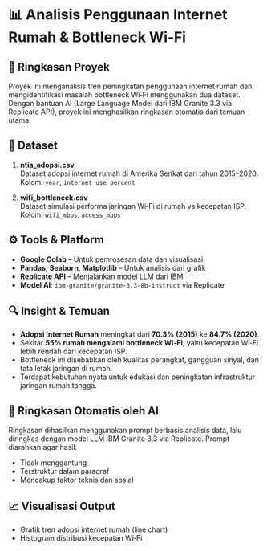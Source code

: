 # 📊 Analisis Penggunaan Internet Rumah & Bottleneck Wi‑Fi

## 🧾 Ringkasan Proyek
Proyek ini menganalisis tren peningkatan penggunaan internet rumah dan mengidentifikasi masalah bottleneck Wi‑Fi menggunakan dua dataset. Dengan bantuan AI (Large Language Model dari IBM Granite 3.3 via Replicate API), proyek ini menghasilkan ringkasan otomatis dari temuan utama.

## 📂 Dataset
1. **ntia_adopsi.csv**  
   Dataset adopsi internet rumah di Amerika Serikat dari tahun 2015–2020.  
   Kolom: `year`, `internet_use_percent`
   
2. **wifi_bottleneck.csv**  
   Dataset simulasi performa jaringan Wi‑Fi di rumah vs kecepatan ISP.  
   Kolom: `wifi_mbps`, `access_mbps`

## ⚙️ Tools & Platform
- **Google Colab** – Untuk pemrosesan data dan visualisasi
- **Pandas, Seaborn, Matplotlib** – Untuk analisis dan grafik
- **Replicate API** – Menjalankan model LLM dari IBM
- **Model AI**: `ibm-granite/granite-3.3-8b-instruct` via Replicate

## 🔍 Insight & Temuan
- **Adopsi Internet Rumah** meningkat dari **70.3% (2015)** ke **84.7% (2020)**.
- Sekitar **55% rumah mengalami bottleneck Wi‑Fi**, yaitu kecepatan Wi‑Fi lebih rendah dari kecepatan ISP.
- Bottleneck ini disebabkan oleh kualitas perangkat, gangguan sinyal, dan tata letak jaringan di rumah.
- Terdapat kebutuhan nyata untuk edukasi dan peningkatan infrastruktur jaringan rumah tangga.

## 📄 Ringkasan Otomatis oleh AI
Ringkasan dihasilkan menggunakan prompt berbasis analisis data, lalu diringkas dengan model LLM IBM Granite 3.3 via Replicate. Prompt diarahkan agar hasil:
- Tidak menggantung
- Terstruktur dalam paragraf
- Mencakup faktor teknis dan sosial

## 📈 Visualisasi Output
- Grafik tren adopsi internet rumah (line chart)
- Histogram distribusi kecepatan Wi‑Fi
